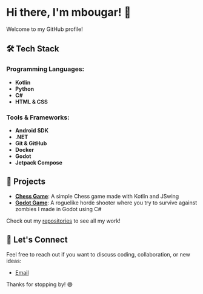 # Hi there, I'm mbougar! 👋

Welcome to my GitHub profile!

## 🛠️ Tech Stack

### Programming Languages:
- **Kotlin**
- **Python**
- **C#**
- **HTML & CSS**

### Tools & Frameworks:
- **Android SDK**
- **.NET**
- **Git & GitHub**
- **Docker**
- **Godot**
- **Jetpack Compose**

## 🚀 Projects

- **[Chess Game](https://github.com/IES-Rafael-Alberti/prog-practica-libre-trimestre-2-mbougar)**: A simple Chess game made with Kotlin and JSwing
- **[Godot Game](https://github.com/mbougar/LastStandOverrun)**: A roguelike horde shooter where you try to survive against zombies I made in Godot using C#

Check out my [repositories](https://github.com/mbougar?tab=repositories) to see all my work!

## 💬 Let's Connect
Feel free to reach out if you want to discuss coding, collaboration, or new ideas:

- [Email](mbougar303@g.educaand.es)

Thanks for stopping by! 😄

